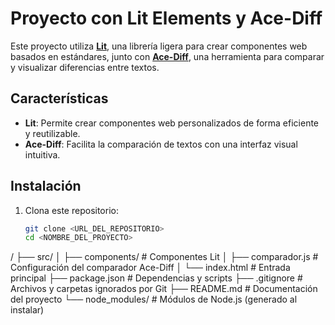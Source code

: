 # Proyecto con Lit Elements y Ace-Diff

Este proyecto utiliza **[Lit](https://lit.dev/)**, una librería ligera para crear componentes web basados en estándares, junto con **[Ace-Diff](https://www.npmjs.com/package/ace-diff)**, una herramienta para comparar y visualizar diferencias entre textos.  

## Características

- **Lit**: Permite crear componentes web personalizados de forma eficiente y reutilizable.  
- **Ace-Diff**: Facilita la comparación de textos con una interfaz visual intuitiva.  

## Instalación

1. Clona este repositorio:  
   ```bash
   git clone <URL_DEL_REPOSITORIO>
   cd <NOMBRE_DEL_PROYECTO>

/
├── src/
│   ├── components/       # Componentes Lit
│   ├── comparador.js     # Configuración del comparador Ace-Diff
│   └── index.html        # Entrada principal
├── package.json          # Dependencias y scripts
├── .gitignore            # Archivos y carpetas ignorados por Git
├── README.md             # Documentación del proyecto
└── node_modules/         # Módulos de Node.js (generado al instalar)

<mi-componente></mi-componente>
